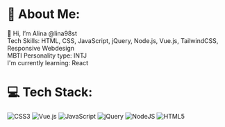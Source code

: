 # 💫 About Me:
👋 Hi, I’m Alina @lina98st<br>Tech Skills: HTML, CSS, JavaScript, jQuery, Node.js, Vue.js, TailwindCSS, Responsive Webdesign<br>MBTI Personality type: INTJ<br>I'm currently learning: React


# 💻 Tech Stack:
![CSS3](https://img.shields.io/badge/css3-%231572B6.svg?style=flat&logo=css3&logoColor=white) ![Vue.js](https://img.shields.io/badge/vue.js-%2335495e.svg?style=flat&logo=vuedotjs&logoColor=%234FC08D) ![JavaScript](https://img.shields.io/badge/javascript-%23323330.svg?style=flat&logo=javascript&logoColor=%23F7DF1E) ![jQuery](https://img.shields.io/badge/jquery-%230769AD.svg?style=flat&logo=jquery&logoColor=white) ![NodeJS](https://img.shields.io/badge/node.js-6DA55F?style=flat&logo=node.js&logoColor=white) ![HTML5](https://img.shields.io/badge/html5-%23E34F26.svg?style=flat&logo=html5&logoColor=white)

<!-- Proudly created with GPRM ( https://gprm.itsvg.in ) -->

